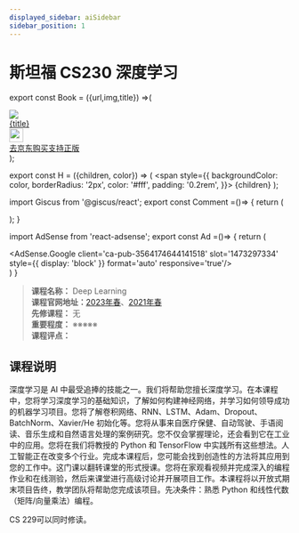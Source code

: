 ```yaml
---
displayed_sidebar: aiSidebar
sidebar_position: 1
---
```


# 斯坦福 CS230 深度学习
export const Book = ({url,img,title}) =>(
<div class="bookitem">
  <a href={url} target="_blank" class="book-content">
    <div class="book-img">
      <img src={img} />
    </div>
    <div class="book-detail">
      <div class="book-title">{title}</div>
      <div class="boook-desc">
        <img width="25" height="25" src="https://hackweek-1251009918.cos.ap-shanghai.myqcloud.com/hackway/cs/jd.svg" />
        <div class="book-jd">去京东购买支持正版</div>
      </div>
    </div>
  </a>
  </div> 
);

export const H = ({children, color}) => (
  <span
    style={{
      backgroundColor: color,
      borderRadius: '2px',
      color: '#fff',
      padding: '0.2rem',
    }}>
    {children}
  </span>
);

import Giscus from '@giscus/react';
export const Comment =()=> {
  return (
   <div className="comments-container">
      <Giscus
        src="https://giscus.app/client.js"
        id="comments"
        repo="lidongyx/hackwaydoc"
        repoId="R_kgDOHUMOyA"
        category="Announcements"
        categoryId="DIC_kwDOHUMOyM4CPCtD"
        mapping="title"
        reactionsEnabled="1"
        emitMetadata="0"
        inputPosition="top"
        theme="light"
        lang="zh-CN"
        crossorigin="anonymous"
      />
    </div>
  );
}

import AdSense from 'react-adsense';
export const Ad =()=> {
  return (
    <div className="ad-container">
      <AdSense.Google
        client='ca-pub-3564174644141518'
        slot='1473297334'
        style={{ display: 'block' }}
        format='auto'
        responsive='true'/>
    </div>
  )
}




>**课程名称：** Deep Learning      
**课程官网地址：**[2023年春](https://inst.eecs.berkeley.edu/~cs182/sp23/)、[2021年春](https://cs182sp21.github.io/)     
**先修课程：** 无  
**重要程度：** ※※※※※  
**课程评点：** 


## 课程说明
深度学习是 AI 中最受追捧的技能之一。我们将帮助您擅长深度学习。在本课程中，您将学习深度学习的基础知识，了解如何构建神经网络，并学习如何领导成功的机器学习项目。您将了解卷积网络、RNN、LSTM、Adam、Dropout、BatchNorm、Xavier/He 初始化等。您将从事来自医疗保健、自动驾驶、手语阅读、音乐生成和自然语言处理的案例研究。您不仅会掌握理论，还会看到它在工业中的应用。您将在我们将教授的 Python 和 TensorFlow 中实践所有这些想法。人工智能正在改变多个行业。完成本课程后，您可能会找到创造性的方法将其应用到您的工作中。这门课以翻转课堂的形式授课。您将在家观看视频并完成深入的编程作业和在线测验，然后来课堂进行高级讨论并开展项目工作。本课程将以开放式期末项目告终，教学团队将帮助您完成该项目。先决条件：熟悉 Python 和线性代数（矩阵/向量乘法）编程。 

CS 229可以同时修读。

<Comment></Comment>
